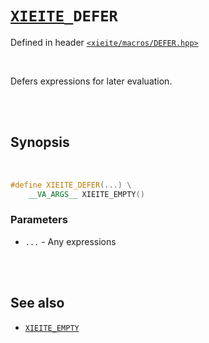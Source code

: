 # [`XIEITE`](../../docs/macros.md)`_DEFER`
Defined in header [`<xieite/macros/DEFER.hpp>`](../../include/xieite/macros/DEFER.hpp)

<br/>

Defers expressions for later evaluation.

<br/><br/>

## Synopsis

<br/>

```cpp
#define XIEITE_DEFER(...) \
	__VA_ARGS__ XIEITE_EMPTY()
```
### Parameters
- `...` - Any expressions

<br/><br/>

## See also
- [`XIEITE_EMPTY`](../../docs/macros/EMPTY.md)
